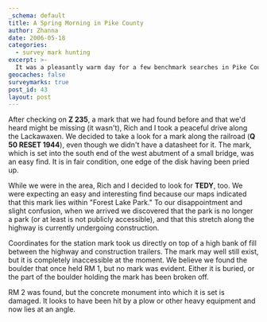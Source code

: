 ```yaml
---
_schema: default
title: A Spring Morning in Pike County
author: Zhanna
date: 2006-05-18
categories:
  - survey mark hunting
excerpt: >- 
  It was a pleasantly warm day for a few benchmark searches in Pike County.
geocaches: false
surveymarks: true
post_id: 43
layout: post                                
---
```


After checking on **Z 235**, a mark that we had found before and that we'd heard might be missing (it wasn't), Rich and I took a peaceful drive along the Lackawaxen. We decided to take a look for a mark along the railroad (**Q 50 RESET 1944**), even though we didn't have a datasheet for it. The mark, which is set into the south end of the west abutment of a small bridge, was an easy find. It is in fair condition, one edge of the disk having been pried up.

While we were in the area, Rich and I decided to look for **TEDY**, too. We were expecting an easy and interesting find because our maps indicated that this mark lies within "Forest Lake Park." To our disappointment and slight confusion, when we arrived we discovered that the park is no longer a park (or at least is not publicly accessible), and that this stretch along the highway is currently undergoing construction.

Coordinates for the station mark took us directly on top of a high bank of fill between the highway and construction trailers. The mark may well still exist, but it is completely inaccessible at the moment. We believe we found the boulder that once held RM 1, but no mark was evident. Either it is buried, or the part of the boulder holding the mark has been broken off. 

RM 2 was found, but the concrete monument into which it is set is damaged. It looks to have been hit by a plow or other heavy equipment and now lies at an angle.
